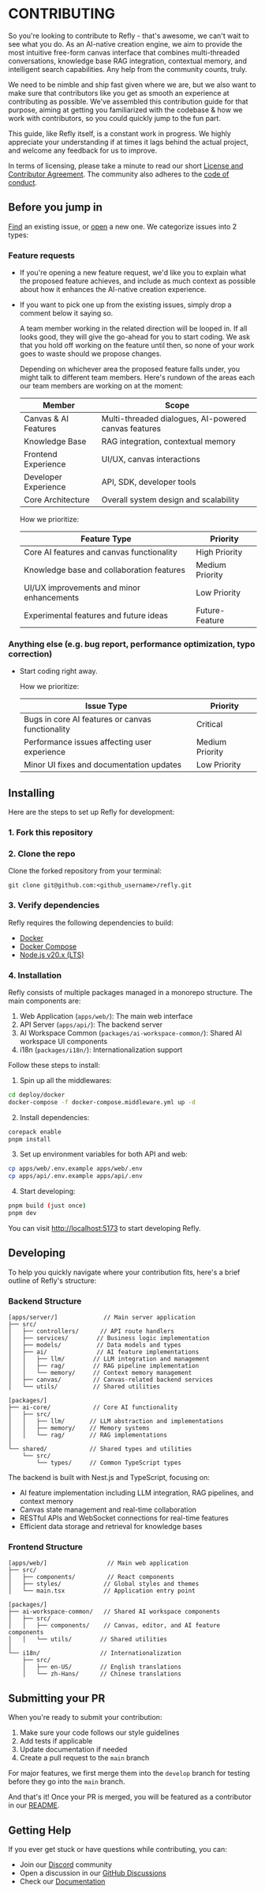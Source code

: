 # CONTRIBUTING

So you're looking to contribute to Refly - that's awesome, we can't wait to see what you do. As an AI-native creation engine, we aim to provide the most intuitive free-form canvas interface that combines multi-threaded conversations, knowledge base RAG integration, contextual memory, and intelligent search capabilities. Any help from the community counts, truly.

We need to be nimble and ship fast given where we are, but we also want to make sure that contributors like you get as smooth an experience at contributing as possible. We've assembled this contribution guide for that purpose, aiming at getting you familiarized with the codebase & how we work with contributors, so you could quickly jump to the fun part.

This guide, like Refly itself, is a constant work in progress. We highly appreciate your understanding if at times it lags behind the actual project, and welcome any feedback for us to improve.

In terms of licensing, please take a minute to read our short [License and Contributor Agreement](./LICENSE). The community also adheres to the [code of conduct](./.github/CODE_OF_CONDUCT.md).

## Before you jump in

[Find](https://github.com/refly-ai/refly/issues?q=is:issue+is:open) an existing issue, or [open](https://github.com/refly-ai/refly/issues/new/choose) a new one. We categorize issues into 2 types:

### Feature requests

- If you're opening a new feature request, we'd like you to explain what the proposed feature achieves, and include as much context as possible about how it enhances the AI-native creation experience.

- If you want to pick one up from the existing issues, simply drop a comment below it saying so.

  A team member working in the related direction will be looped in. If all looks good, they will give the go-ahead for you to start coding. We ask that you hold off working on the feature until then, so none of your work goes to waste should we propose changes.

  Depending on whichever area the proposed feature falls under, you might talk to different team members. Here's rundown of the areas each our team members are working on at the moment:

  | Member               | Scope                                                |
  | -------------------- | ---------------------------------------------------- |
  | Canvas & AI Features | Multi-threaded dialogues, AI-powered canvas features |
  | Knowledge Base       | RAG integration, contextual memory                   |
  | Frontend Experience  | UI/UX, canvas interactions                           |
  | Developer Experience | API, SDK, developer tools                            |
  | Core Architecture    | Overall system design and scalability                |

  How we prioritize:

  | Feature Type                              | Priority        |
  | ----------------------------------------- | --------------- |
  | Core AI features and canvas functionality | High Priority   |
  | Knowledge base and collaboration features | Medium Priority |
  | UI/UX improvements and minor enhancements | Low Priority    |
  | Experimental features and future ideas    | Future-Feature  |

### Anything else (e.g. bug report, performance optimization, typo correction)

- Start coding right away.

  How we prioritize:

  | Issue Type                                       | Priority        |
  | ------------------------------------------------ | --------------- |
  | Bugs in core AI features or canvas functionality | Critical        |
  | Performance issues affecting user experience     | Medium Priority |
  | Minor UI fixes and documentation updates         | Low Priority    |

## Installing

Here are the steps to set up Refly for development:

### 1. Fork this repository

### 2. Clone the repo

Clone the forked repository from your terminal:

```shell
git clone git@github.com:<github_username>/refly.git
```

### 3. Verify dependencies

Refly requires the following dependencies to build:

- [Docker](https://www.docker.com/)
- [Docker Compose](https://docs.docker.com/compose/install/)
- [Node.js v20.x (LTS)](http://nodejs.org)

### 4. Installation

Refly consists of multiple packages managed in a monorepo structure. The main components are:

1. Web Application (`apps/web/`): The main web interface
2. API Server (`apps/api/`): The backend server
3. AI Workspace Common (`packages/ai-workspace-common/`): Shared AI workspace UI components
4. i18n (`packages/i18n/`): Internationalization support

Follow these steps to install:

1. Spin up all the middlewares:

```bash
cd deploy/docker
docker-compose -f docker-compose.middleware.yml up -d
```

2. Install dependencies:

```bash
corepack enable
pnpm install
```

3. Set up environment variables for both API and web:

```bash
cp apps/web/.env.example apps/web/.env
cp apps/api/.env.example apps/api/.env
```

4. Start developing:


```bash
pnpm build (just once)
pnpm dev
```

You can visit [http://localhost:5173](http://localhost:5173/) to start developing Refly.

## Developing

To help you quickly navigate where your contribution fits, here's a brief outline of Refly's structure:

### Backend Structure

```text
[apps/server/]             // Main server application
├── src/
│   ├── controllers/      // API route handlers
│   ├── services/        // Business logic implementation
│   ├── models/          // Data models and types
│   ├── ai/              // AI feature implementations
│   │   ├── llm/        // LLM integration and management
│   │   ├── rag/        // RAG pipeline implementation
│   │   └── memory/     // Context memory management
│   ├── canvas/         // Canvas-related backend services
│   └── utils/          // Shared utilities

[packages/]
├── ai-core/            // Core AI functionality
│   ├── src/
│   │   ├── llm/       // LLM abstraction and implementations
│   │   ├── memory/    // Memory systems
│   │   └── rag/       // RAG implementations
│
└── shared/            // Shared types and utilities
    └── src/
        └── types/     // Common TypeScript types
```

The backend is built with Nest.js and TypeScript, focusing on:

- AI feature implementation including LLM integration, RAG pipelines, and context memory
- Canvas state management and real-time collaboration
- RESTful APIs and WebSocket connections for real-time features
- Efficient data storage and retrieval for knowledge bases

### Frontend Structure

```text
[apps/web/]                 // Main web application
├── src/
│   ├── components/         // React components
│   ├── styles/            // Global styles and themes
│   └── main.tsx           // Application entry point

[packages/]
├── ai-workspace-common/   // Shared AI workspace components
│   ├── src/
│   │   ├── components/    // Canvas, editor, and AI feature components
│   │   └── utils/        // Shared utilities
│
└── i18n/                 // Internationalization
    ├── src/
    │   ├── en-US/        // English translations
    │   └── zh-Hans/      // Chinese translations
```

## Submitting your PR

When you're ready to submit your contribution:

1. Make sure your code follows our style guidelines
2. Add tests if applicable
3. Update documentation if needed
4. Create a pull request to the `main` branch

For major features, we first merge them into the `develop` branch for testing before they go into the `main` branch.

And that's it! Once your PR is merged, you will be featured as a contributor in our [README](https://github.com/refly-ai/refly/blob/main/README.md).

## Getting Help

If you ever get stuck or have questions while contributing, you can:

- Join our [Discord](https://discord.gg/bWjffrb89h) community
- Open a discussion in our [GitHub Discussions](https://github.com/refly-ai/refly/discussions)
- Check our [Documentation](https://docs.refly.ai)
